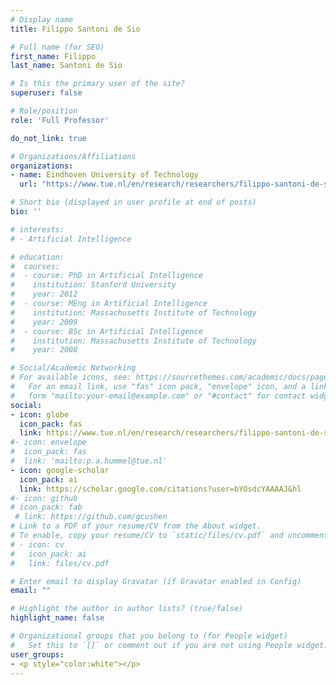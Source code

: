 ```yaml
---
# Display name
title: Filippo Santoni de Sio

# Full name (for SEO)
first_name: Filippo
last_name: Santoni de Sio

# Is this the primary user of the site?
superuser: false

# Role/position
role: 'Full Professor'

do_not_link: true

# Organizations/Affiliations
organizations:
- name: Eindhoven University of Technology
  url: "https://www.tue.nl/en/research/researchers/filippo-santoni-de-sio"

# Short bio (displayed in user profile at end of posts)
bio: ''

# interests:
# - Artificial Intelligence

# education:
#  courses:
#  - course: PhD in Artificial Intelligence
#    institution: Stanford University
#    year: 2012
#  - course: MEng in Artificial Intelligence
#    institution: Massachusetts Institute of Technology
#    year: 2009
#  - course: BSc in Artificial Intelligence
#    institution: Massachusetts Institute of Technology
#    year: 2008

# Social/Academic Networking
# For available icons, see: https://sourcethemes.com/academic/docs/page-builder/#icons
#   For an email link, use "fas" icon pack, "envelope" icon, and a link in the
#   form "mailto:your-email@example.com" or "#contact" for contact widget.
social:
- icon: globe
  icon_pack: fas
  link: https://www.tue.nl/en/research/researchers/filippo-santoni-de-sio
#- icon: envelope
#  icon_pack: fas
#  link: 'mailto:p.a.hummel@tue.nl'
- icon: google-scholar
  icon_pack: ai
  link: https://scholar.google.com/citations?user=bYOsdcYAAAAJ&hl
#- icon: github
# icon_pack: fab
 # link: https://github.com/gcushen
# Link to a PDF of your resume/CV from the About widget.
# To enable, copy your resume/CV to `static/files/cv.pdf` and uncomment the lines below.
# - icon: cv
#   icon_pack: ai
#   link: files/cv.pdf

# Enter email to display Gravatar (if Gravatar enabled in Config)
email: ""

# Highlight the author in author lists? (true/false)
highlight_name: false

# Organizational groups that you belong to (for People widget)
#   Set this to `[]` or comment out if you are not using People widget.
user_groups:
- <p style="color:white"></p>
---
```

